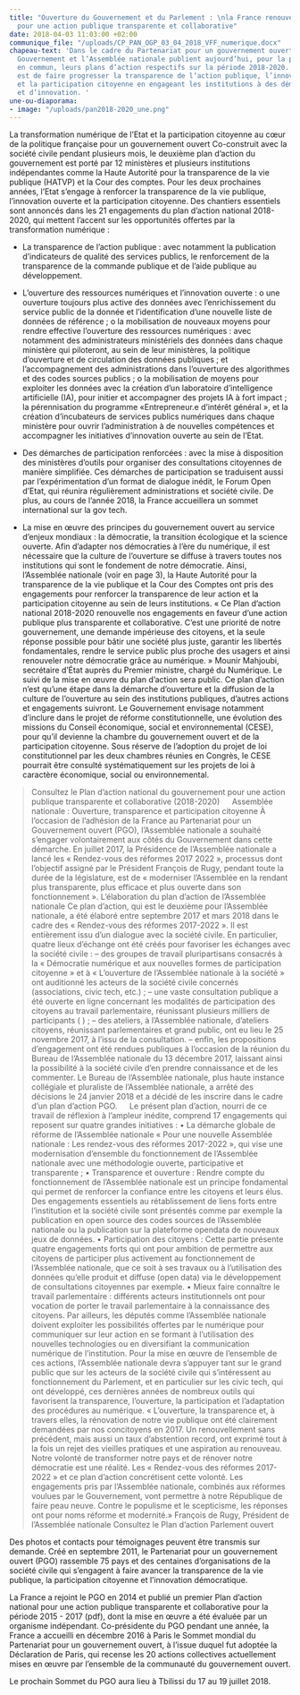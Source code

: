 ```yaml
---
title: "Ouverture du Gouvernement et du Parlement : \nla France renouvelle son engagement
  pour une action publique transparente et collaborative"
date: 2018-04-03 11:03:00 +02:00
communique_file: "/uploads/CP_PAN_OGP_03_04_2018_VFF_numerique.docx"
chapeau-text: 'Dans le cadre du Partenariat pour un gouvernement ouvert (PGO), le
  Gouvernement et l’Assemblée nationale publient aujourd’hui, pour la première fois
  en commun, leurs plans d’action respectifs sur la période 2018-2020. L’objectif
  est de faire progresser la transparence de l’action publique, l’innovation ouverte
  et la participation citoyenne en engageant les institutions à des démarches d’ouverture
  et d’innovation. '
une-ou-diaporama:
- image: "/uploads/pan2018-2020_une.png"
---
```


La transformation numérique de l’Etat et la participation citoyenne au cœur de la politique française pour un gouvernement ouvert
Co-construit avec la société civile pendant plusieurs mois, le deuxième plan d’action du gouvernement est porté par 12 ministères et plusieurs institutions indépendantes comme la Haute Autorité pour la transparence de la vie publique (HATVP) et la Cour des comptes. Pour les deux prochaines années, l’Etat s’engage à renforcer la transparence de la vie publique, l’innovation ouverte et la participation citoyenne. 
Des chantiers essentiels sont annoncés dans les 21 engagements du plan d’action national 2018-2020, qui mettent l’accent sur les opportunités offertes par la transformation numérique :
-	La transparence de l’action publique : avec notamment la publication d’indicateurs de qualité des services publics, le renforcement de la transparence de la commande publique et de l’aide publique au développement.

-	L’ouverture des ressources numériques et l’innovation ouverte : 
o	une ouverture toujours plus active des données avec l’enrichissement du service public de la donnée et l’identification d’une nouvelle liste de données de référence ;
o	la mobilisation de nouveaux moyens  pour rendre effective l’ouverture des ressources numériques : avec notamment des administrateurs ministériels des données dans chaque ministère qui piloteront, au sein de leur ministères, la politique d’ouverture et de circulation des données publiques ; et l’accompagnement des administrations dans l’ouverture des algorithmes et des codes sources publics ; 
o	la mobilisation de moyens pour exploiter les données avec la création d’un laboratoire d’intelligence artificielle (IA), pour initier et accompagner des projets IA à fort impact ; la pérennisation du programme «Entrepreneur.e d’intérêt général », et la création d’incubateurs de services publics numériques dans chaque ministère pour ouvrir l’administration à de nouvelles compétences et accompagner les initiatives d’innovation ouverte au sein de l’Etat. 
 
-	Des démarches de participation renforcées : avec la mise à disposition des ministères d’outils pour organiser des consultations citoyennes de manière simplifiée. Ces démarches de participation se traduisent aussi par l’expérimentation d’un format de dialogue inédit, le Forum Open d’Etat, qui réunira régulièrement administrations et société civile. De plus, au cours de l’année 2018, la France accueillera un sommet international sur la gov tech.  

-	La mise en œuvre des principes du gouvernement ouvert au service d’enjeux mondiaux : la démocratie, la transition écologique et la science ouverte. 
Afin d’adapter nos démocraties à l’ère du numérique, il est nécessaire que la culture de l’ouverture se diffuse à travers toutes nos institutions qui sont le fondement de notre démocratie. Ainsi, l’Assemblée nationale (voir en page 3), la Haute Autorité pour la transparence de la vie publique et la Cour des Comptes ont pris des engagements pour renforcer la transparence de leur action et la participation citoyenne au sein de leurs institutions. 
« Ce Plan d’action national 2018-2020 renouvelle nos engagements en faveur d’une action publique plus transparente et collaborative. C’est une priorité de notre gouvernement, une demande impérieuse des citoyens, et la seule réponse possible pour bâtir une société plus juste, garantir les libertés fondamentales, rendre le service public plus proche des usagers et ainsi renouveler notre démocratie grâce au numérique. » Mounir Mahjoubi, secrétaire d’État auprès du Premier ministre, chargé du Numérique.
Le suivi de la mise en œuvre du plan d’action sera public. Ce plan d’action n’est qu’une étape dans la démarche d’ouverture et la diffusion de la culture de l’ouverture au sein des institutions publiques, d’autres actions et engagements suivront. Le Gouvernement envisage notamment d’inclure dans le projet de réforme constitutionnelle, une évolution des missions du Conseil économique, social et environnemental (CESE), pour qu’il devienne la chambre du gouvernement ouvert et de la participation citoyenne. Sous réserve de l’adoption du projet de loi constitutionnel par les deux chambres réunies en Congrès, le CESE pourrait être consulté systématiquement sur les projets de loi à caractère économique, social ou environnemental.
> Consultez le Plan d’action national du gouvernement pour une action publique transparente et collaborative (2018-2020)
 
Assemblée nationale : Ouverture, transparence et participation citoyenne
À l’occasion de l’adhésion de la France au Partenariat pour un Gouvernement ouvert (PGO), l’Assemblée nationale a souhaité s’engager volontairement aux côtés du Gouvernement dans cette démarche.
En juillet 2017, la Présidence de l’Assemblée nationale a lancé les « Rendez-vous des réformes 2017 2022 », processus dont l’objectif assigné par le Président François de Rugy, pendant toute la durée de la législature, est de « moderniser l’Assemblée en la rendant plus transparente, plus efficace et plus ouverte dans son fonctionnement ».
L’élaboration du plan d’action de l’Assemblée nationale
Ce plan d’action, qui est le deuxième pour l’Assemblée nationale, a été élaboré entre septembre 2017 et mars 2018 dans le cadre des « Rendez-vous des réformes 2017-2022 ».
Il est entièrement issu d’un dialogue avec la société civile. En particulier, quatre lieux d’échange ont été créés pour favoriser les échanges avec la société civile :
– des groupes de travail pluripartisans consacrés à la « Démocratie numérique et aux nouvelles formes de participation citoyenne » et à « L’ouverture de l’Assemblée nationale à la société » ont auditionné les acteurs de la société civile concernés (associations, civic tech, etc.) ;
– une vaste consultation publique a été ouverte en ligne concernant les modalités de participation des citoyens au travail parlementaire, réunissant plusieurs milliers de participants ( ) ;
– des ateliers, à l’Assemblée nationale, d’ateliers citoyens, réunissant parlementaires et grand public, ont eu lieu le 25 novembre 2017, à l’issu de la consultation.
– enfin, les propositions d’engagement ont été rendues publiques à l’occasion de la réunion du Bureau de l’Assemblée nationale du 13 décembre 2017, laissant ainsi la possibilité à la société civile d’en prendre connaissance et de les commenter. 
Le Bureau de l’Assemblée nationale, plus haute instance collégiale et pluraliste de l’Assemblée nationale, a arrêté des décisions le 24 janvier 2018 et a décidé de les inscrire dans le cadre d’un plan d’action PGO.
 
Le présent plan d’action, nourri de ce travail de réflexion à l’ampleur inédite, comprend 17 engagements qui reposent sur quatre grandes initiatives :
•	La démarche globale de réforme de l’Assemblée nationale « Pour une nouvelle Assemblée nationale : Les rendez-vous des réformes 2017-2022 », qui vise une modernisation d’ensemble du fonctionnement de l’Assemblée nationale avec une méthodologie ouverte, participative et transparente ;
•	Transparence et ouverture : Rendre compte du fonctionnement de l’Assemblée nationale est un principe fondamental qui permet de renforcer la confiance entre les citoyens et leurs élus. Des engagements essentiels au rétablissement de liens forts entre l’institution et la société civile sont présentés comme par exemple la publication en open source des codes sources de l’Assemblée nationale ou la publication sur la plateforme opendata de nouveaux jeux de données.
•	Participation des citoyens : Cette partie présente quatre engagements forts qui ont pour ambition de permettre aux citoyens de participer plus activement au fonctionnement de l’Assemblée nationale, que ce soit à ses travaux ou à l’utilisation des données qu’elle produit et diffuse (open data) via le développement de consultations citoyennes par exemple.
•	Mieux faire connaître le travail parlementaire : différents acteurs institutionnels ont pour vocation de porter le travail parlementaire à la connaissance des citoyens. Par ailleurs, les députés comme l’Assemblée nationale doivent exploiter les possibilités offertes par le numérique pour communiquer sur leur action en se formant à l’utilisation des nouvelles technologies ou en diversifiant la communication numérique de l’institution.
Pour la mise en œuvre de l’ensemble de ces actions, l’Assemblée nationale devra s’appuyer tant sur le grand public que sur les acteurs de la société civile qui s’intéressent au fonctionnement du Parlement, et en particulier sur les civic tech, qui ont développé, ces dernières années de nombreux outils qui favorisent la transparence, l’ouverture, la participation et l’adaptation des procédures au numérique.
« L’ouverture, la transparence et, à travers elles, la rénovation de notre vie publique ont été clairement demandées par nos concitoyens en 2017. Un renouvellement sans précédent, mais aussi un taux d’abstention record, ont exprimé tout à la fois un rejet des vieilles pratiques et une aspiration au renouveau. Notre volonté de transformer notre pays et de rénover notre démocratie est une réalité. Les « Rendez-vous des réformes 2017-2022 » et ce plan d’action concrétisent cette volonté. Les engagements pris par l’Assemblée nationale, combinés aux réformes voulues par le Gouvernement, vont permettre à notre République de faire peau neuve. Contre le populisme et le scepticisme, les réponses ont pour noms réforme et modernité.» François de Rugy, Président de l’Assemblée nationale
> Consultez le Plan d’action Parlement ouvert 



Des photos et contacts pour témoignages peuvent être transmis sur demande.
Créé en septembre 2011, le Partenariat pour un gouvernement ouvert (PGO) rassemble 75 pays et des centaines d’organisations de la société civile qui s’engagent à faire avancer la transparence de la vie publique, la participation citoyenne et l’innovation démocratique.

La France a rejoint le PGO en 2014 et publié un premier Plan d’action national pour une action publique transparente et collaborative pour la période 2015 - 2017 (pdf), dont la mise en œuvre a été évaluée par un organisme indépendant. Co-présidente du PGO pendant une année, la France a accueilli en décembre 2016 à Paris le Sommet mondial du Partenariat pour un gouvernement ouvert, à l’issue duquel fut adoptée la Déclaration de Paris, qui recense les 20 actions collectives actuellement mises en œuvre par l’ensemble de la communauté du gouvernement ouvert. 

Le prochain Sommet du PGO aura lieu à Tbilissi du 17 au 19 juillet 2018.
